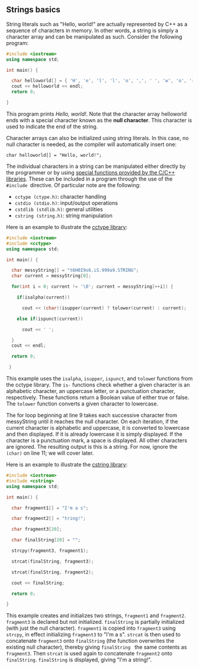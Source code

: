 ## Strings basics

String literals such as "Hello, world!" are actually represented by C++ as a sequence of
characters in memory. In other words, a string is simply a character array and can be
manipulated as such.
Consider the following program:
```cpp
#include <iostream>
using namespace std;

int main() {

  char helloworld[] = { 'H', 'e', 'l', 'l', 'o', ',', ' ', 'w', 'o', 'r', 'l', 'd', '!', '\0' };
  cout << helloworld << endl;
  return 0;

}
 ```

This program prints *Hello, world!*. Note that the character array helloworld ends with a
special character known as the **null character**. This character is used to indicate the end of the
string.

Character arrays can also be initialized using string literals. In this case, no null character is
needed, as the compiler will automatically insert one:
```
char helloworld[] = "Hello, world!";
```

The individual characters in a string can be manipulated either directly by the programmer or
by using [special functions provided by the C/C++ libraries](http://www.cplusplus.com/reference/clibrary/). These can be included in a program
through the use of the `#include `directive. Of particular note are the following:

- `cctype (ctype.h)`: character handling
- `cstdio (stdio.h)`: input/output operations
- `cstdlib (stdlib.h)`: general utilities
- `cstring (string.h)`: string manipulation

Here is an example to illustrate the [cctype library](http://www.cplusplus.com/reference/cctype/):
```cpp
#include <iostream>
#include <cctype>
using namespace std;

int main() {

  char messyString[] = "t6H0I9s6.iS.999a9.STRING";
  char current = messyString[0];

  for(int i = 0; current != '\0'; current = messyString[++i]) {

    if(isalpha(current))

      cout << (char)(isupper(current) ? tolower(current) : current);

    else if(ispunct(current))

      cout << ' ';

  }
  cout << endl;

  return 0;

 }
```
This example uses the `isalpha`, `isupper`, `ispunct`, and `tolowe`r functions from the cctype
library. The `is-` functions check whether a given character is an alphabetic character, an
uppercase letter, or a punctuation character, respectively. These functions return a Boolean
value of either true or false. The `tolower` function converts a given character to lowercase.


The for loop beginning at line 9 takes each successive character from messyString until it
reaches the null character. On each iteration, if the current character is alphabetic and
uppercase, it is converted to lowercase and then displayed. If it is already lowercase it is
simply displayed. If the character is a punctuation mark, a space is displayed. All other
characters are ignored. The resulting output is this is a string. For now, ignore the `(char)`
on line 11; we will cover later.


Here is an example to illustrate the [cstring library](http://www.cplusplus.com/reference/cstring/):
```cpp
#include <iostream>
#include <cstring>
using namespace std;

int main() {

  char fragment1[] = "I'm a s";

  char fragment2[] = "tring!";

  char fragment3[20];

  char finalString[20] = "";

  strcpy(fragment3, fragment1);

  strcat(finalString, fragment3);

  strcat(finalString, fragment2);

  cout << finalString;

  return 0;

}
 ```

This example creates and initializes two strings, `fragment1` and `fragment2`. `fragment3` is
declared but not initialized. `finalString` is partially initialized (with just the null character).
`fragment1` is copied into `fragment3` using `strcpy`, in effect initializing `fragment3` to "I'm a s".
`strcat` is then used to concatenate `fragment3` onto `finalString` (the function overwrites the
existing null character), thereby giving `finalString ` the same contents as `fragment3`. Then
`strcat` is used again to concatenate `fragment2` onto `finalString`. `finalString` is displayed,
giving "I'm a string!".
